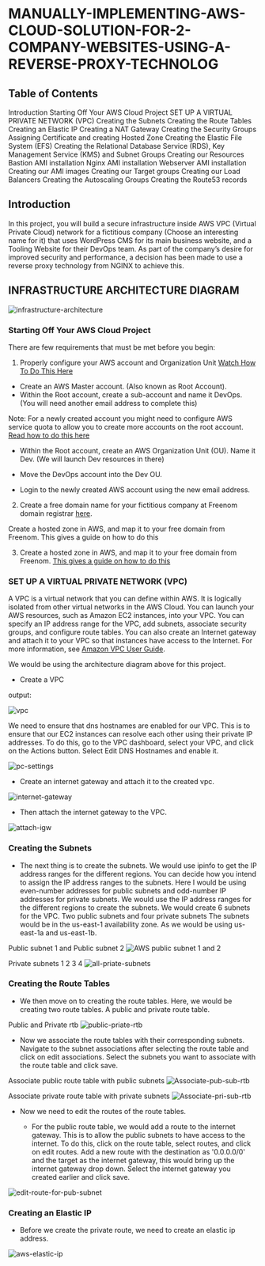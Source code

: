 # MANUALLY-IMPLEMENTING-AWS-CLOUD-SOLUTION-FOR-2-COMPANY-WEBSITES-USING-A-REVERSE-PROXY-TECHNOLOG

## Table of Contents

Introduction
Starting Off Your AWS Cloud Project
SET UP A VIRTUAL PRIVATE NETWORK (VPC)
Creating the Subnets
Creating the Route Tables
Creating an Elastic IP
Creating a NAT Gateway
Creating the Security Groups
Assigning Certificate and creating Hosted Zone
Creating the Elastic File System (EFS)
Creating the Relational Database Service (RDS), Key Management Service (KMS) and Subnet Groups
Creating our Resources
Bastion AMI installation
Nginx AMI installation
Webserver AMI installation
Creating our AMI images
Creating our Target groups
Creating our Load Balancers
Creating the Autoscaling Groups
Creating the Route53 records

## Introduction

In this project, you will build a secure infrastructure inside AWS VPC (Virtual Private Cloud) network for a fictitious company (Choose an interesting name for it) that uses WordPress CMS for its main business website, and a Tooling Website for their DevOps team. As part of the company’s desire for improved security and performance, a decision has been made to use a reverse proxy technology from NGINX to achieve this.

## INFRASTRUCTURE ARCHITECTURE DIAGRAM

![infrastructure-architecture](/Images/resource-architecture.png)

### Starting Off Your AWS Cloud Project

There are few requirements that must be met before you begin:

1. Properly configure your AWS account and Organization Unit [Watch How To Do This Here](https://youtu.be/9PQYCc_20-Q)

- Create an AWS Master account. (Also known as Root Account).
- Within the Root account, create a sub-account and name it DevOps. (You will need another email address to complete this)

Note: For a newly created account you might need to configure AWS service quota to allow you to create more accounts on the root account. [Read how to do this here](https://aws.amazon.com/premiumsupport/knowledge-center/organizations-account-exceeded/#:~:text=Resolution,Line%20Interface%20(AWS%20CLI).)

- Within the Root account, create an AWS Organization Unit (OU). Name it Dev. (We will launch Dev resources in there)

- Move the DevOps account into the Dev OU.
- Login to the newly created AWS account using the new email address.

2. Create a free domain name for your fictitious company at Freenom domain registrar [here](https://www.freenom.com/).

Create a hosted zone in AWS, and map it to your free domain from Freenom. This gives a guide on how to do this

3. Create a hosted zone in AWS, and map it to your free domain from Freenom. [This gives a guide on how to do this](https://youtu.be/IjcHp94Hq8A)

### SET UP A VIRTUAL PRIVATE NETWORK (VPC)

A VPC is a virtual network that you can define within AWS. It is logically isolated from other virtual networks in the AWS Cloud. You can launch your AWS resources, such as Amazon EC2 instances, into your VPC. You can specify an IP address range for the VPC, add subnets, associate security groups, and configure route tables. You can also create an Internet gateway and attach it to your VPC so that instances have access to the Internet. For more information, see [Amazon VPC User Guide](https://docs.aws.amazon.com/vpc/latest/userguide/what-is-amazon-vpc.html).

We would be using the architecture diagram above for this project.

- Create a VPC

output: 

![vpc](Images/vpc.png)

We need to ensure that dns hostnames are enabled for our VPC. This is to ensure that our EC2 instances can resolve each other using their private IP addresses. To do this, go to the VPC dashboard, select your VPC, and click on the Actions button. Select Edit DNS Hostnames and enable it.

![pc-settings](Images/pc-settings.png)

- Create an internet gateway and attach it to the created vpc.

![internet-gateway](Images/igw.png)

- Then attach the internet gateway to the VPC.

![attach-igw](Images/attach-igw.png)

### Creating the Subnets

- The next thing is to create the subnets. We would use ipinfo to get the IP address ranges for the different regions. You can decide how you intend to assign the IP address ranges to the subnets. Here I would be using even-number addresses for public subnets and odd-number IP addresses for private subnets. We would use the IP address ranges for the different regions to create the subnets. We would create 6 subnets for the VPC. Two public subnets and four private subnets The subnets would be in the us-east-1 availability zone. As we would be using us-east-1a and us-east-1b.

Public subnet 1 and Public subnet 2 
![AWS public subnet 1 and 2](Images/public1-2.png)


Private subnets 1 2 3 4
![all-priate-subnets](Images/priate-subnets.png)

### Creating the Route Tables

- We then move on to creating the route tables. Here, we would be creating two route tables. A public and private route table.

Public and Private rtb
![public-priate-rtb](Images/rtb.png)

- Now we associate the route tables with their corresponding subnets. Navigate to the subnet associations after selecting the route table and click on edit associations. Select the subnets you want to associate with the route table and click save.

Associate public route table with public subnets
![Associate-pub-sub-rtb](Images/associate-pub-rtb.png)

Associate private route table with private subnets
![Associate-pri-sub-rtb](Images/associate-pri-sub-rtb.png)

- Now we need to edit the routes of the route tables.

  - For the public route table, we would add a route to the internet gateway. This is to allow the public subnets to have access to the internet. To do this, click on the route table, select routes, and click on edit routes. Add a new route with the destination as '0.0.0.0/0' and the target as the internet gateway, this would bring up the internet gateway drop down. Select the internet gateway you created earlier and click save.

![edit-route-for-pub-subnet](Images/public-sub-rtb.png)

### Creating an Elastic IP

- Before we create the private route, we need to create an elastic ip address.

![aws-elastic-ip](Images/aws-elp.png)








